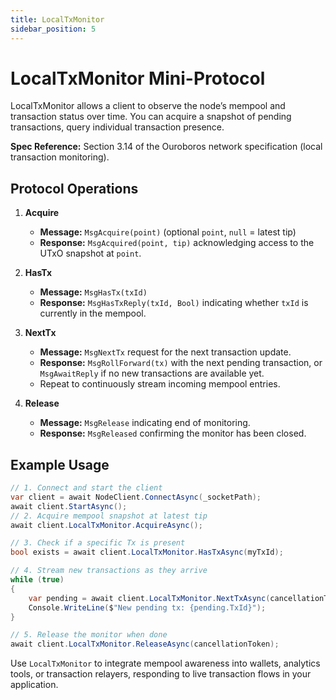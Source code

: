 ```yaml
---
title: LocalTxMonitor
sidebar_position: 5
---
```


# LocalTxMonitor Mini-Protocol 

LocalTxMonitor allows a client to observe the node’s mempool and transaction status over time. You can acquire a snapshot of pending transactions, query individual transaction presence.

**Spec Reference:**  Section 3.14 of the Ouroboros network specification (local transaction monitoring).

## Protocol Operations

1. **Acquire**  
   - **Message:** `MsgAcquire(point)` (optional `point`, `null` = latest tip)  
   - **Response:** `MsgAcquired(point, tip)` acknowledging access to the UTxO snapshot at `point`.

2. **HasTx**  
   - **Message:** `MsgHasTx(txId)`  
   - **Response:** `MsgHasTxReply(txId, Bool)` indicating whether `txId` is currently in the mempool.

3. **NextTx**  
   - **Message:** `MsgNextTx` request for the next transaction update.  
   - **Response:** `MsgRollForward(tx)` with the next pending transaction, or `MsgAwaitReply` if no new transactions are available yet.  
   - Repeat to continuously stream incoming mempool entries.

4. **Release**  
   - **Message:** `MsgRelease` indicating end of monitoring.  
   - **Response:** `MsgReleased` confirming the monitor has been closed.

## Example Usage
```csharp
// 1. Connect and start the client
var client = await NodeClient.ConnectAsync(_socketPath);
await client.StartAsync();
// 2. Acquire mempool snapshot at latest tip
await client.LocalTxMonitor.AcquireAsync();

// 3. Check if a specific Tx is present
bool exists = await client.LocalTxMonitor.HasTxAsync(myTxId);

// 4. Stream new transactions as they arrive
while (true)
{
    var pending = await client.LocalTxMonitor.NextTxAsync(cancellationToken);  // blocks until next tx
    Console.WriteLine($"New pending tx: {pending.TxId}");
}

// 5. Release the monitor when done
await client.LocalTxMonitor.ReleaseAsync(cancellationToken);
```

Use `LocalTxMonitor` to integrate mempool awareness into wallets, analytics tools, or transaction relayers, responding to live transaction flows in your application.

